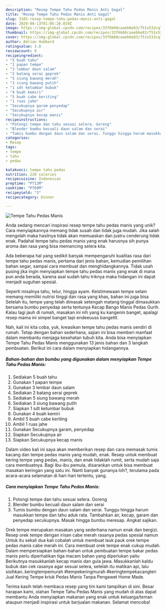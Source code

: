 ```yaml
---
description: "Resep Tempe Tahu Pedas Manis Anti Gagal"
title: "Resep Tempe Tahu Pedas Manis Anti Gagal"
slug: 3101-resep-tempe-tahu-pedas-manis-anti-gagal
date: 2020-08-13T01:05:20.019Z
image: https://img-global.cpcdn.com/recipes/33f6b68caaeb6e83/751x532cq70/tempe-tahu-pedas-manis-foto-resep-utama.jpg
thumbnail: https://img-global.cpcdn.com/recipes/33f6b68caaeb6e83/751x532cq70/tempe-tahu-pedas-manis-foto-resep-utama.jpg
cover: https://img-global.cpcdn.com/recipes/33f6b68caaeb6e83/751x532cq70/tempe-tahu-pedas-manis-foto-resep-utama.jpg
author: Adrian Hubbard
ratingvalue: 3.8
reviewcount: 9
recipeingredient:
- "5 buah tahu"
- "1 papan tempe"
- "3 lembar daun salam"
- "2 batang serai geprek"
- "5 siung bawang merah"
- "3 siung bawang putih"
- "1 sdt ketumbar bubuk"
- "4 buah kemiri"
- "5 buah cabe keriting"
- "1 ruas jahe"
- "Secukupnya garam penyedap"
- "Secukupnya air"
- "Secukupnya kecap manis"
recipeinstructions:
- "Potongi tempe dan tahu sesuai selera. Goreng"
- "Blender bumbu kecuali daun salam dan serai"
- "Tumis bumbu dengan daun salam dan serai. Tunggu hingga harum masukkan tempe dan tahu aduk rata. Tambahkan air, kecap, garam dan penyedap secukupnya. Masak hingga bumbu meresap. Angkat sajikan."
categories:
- Resep
tags:
- tempe
- tahu
- pedas

katakunci: tempe tahu pedas 
nutrition: 220 calories
recipecuisine: Indonesian
preptime: "PT13M"
cooktime: "PT60M"
recipeyield: "3"
recipecategory: Dinner

---
```



![Tempe Tahu Pedas Manis](https://img-global.cpcdn.com/recipes/33f6b68caaeb6e83/751x532cq70/tempe-tahu-pedas-manis-foto-resep-utama.jpg)

Anda sedang mencari inspirasi resep tempe tahu pedas manis yang unik? Cara menyiapkannya memang tidak susah dan tidak juga mudah. Jika salah mengolah maka hasilnya tidak akan memuaskan dan justru cenderung tidak enak. Padahal tempe tahu pedas manis yang enak harusnya sih punya aroma dan rasa yang bisa memancing selera kita.

Ada beberapa hal yang sedikit banyak mempengaruhi kualitas rasa dari tempe tahu pedas manis, pertama dari jenis bahan, kemudian pemilihan bahan segar, sampai cara membuat dan menghidangkannya. Tidak usah pusing jika ingin menyiapkan tempe tahu pedas manis yang enak di mana pun anda berada, karena asal sudah tahu triknya maka hidangan ini dapat menjadi suguhan spesial.

Seperti misalnya tahu, telur, hingga ayam. Keistimewaan tempe selain memang memiliki nutrisi tinggi dan rasa yang khas, bahan ini juga bisa Setelah itu, tempe yang telah dimasak setengah matang tinggal dimasukkan bersama bumbu penyedap serta tentunya Kecap Bango Manis Pedas Gurih. Kalau lagi jauh di rumah, masakan ini nih yang ku kangenin banget, apalagi resep mama ini simpel banget tapi endeeuuss bangettt.


Nah, kali ini kita coba, yuk, kreasikan tempe tahu pedas manis sendiri di rumah. Tetap dengan bahan sederhana, sajian ini bisa memberi manfaat dalam membantu menjaga kesehatan tubuh kita. Anda bisa menyiapkan Tempe Tahu Pedas Manis menggunakan 13 jenis bahan dan 3 langkah pembuatan. Berikut ini cara dalam menyiapkan hidangannya.

<!--inarticleads1-->

##### Bahan-bahan dan bumbu yang digunakan dalam menyiapkan Tempe Tahu Pedas Manis:

1. Sediakan 5 buah tahu
1. Gunakan 1 papan tempe
1. Gunakan 3 lembar daun salam
1. Sediakan 2 batang serai geprek
1. Sediakan 5 siung bawang merah
1. Sediakan 3 siung bawang putih
1. Siapkan 1 sdt ketumbar bubuk
1. Gunakan 4 buah kemiri
1. Ambil 5 buah cabe keriting
1. Ambil 1 ruas jahe
1. Gunakan Secukupnya garam, penyedap
1. Siapkan Secukupnya air
1. Siapkan Secukupnya kecap manis


Dalam video kali ini saya akan memberikan resep dan cara memasak tumis kacang dan tempe pedas manis yang mudah, enak. Resep untuk membuat kering tempe yang pedas, manis, dan enak tidaklah rumit, serta mudah saja cara membuatnya. Bagi Ibu-ibu pemula, disarankan untuk bisa membuat masakan keringan yang satu ini. Nanti banyak gunanya loh?, terutama pada acara-acara selamatan di hari-hari tertentu, yang. 

<!--inarticleads2-->

##### Cara menyiapkan Tempe Tahu Pedas Manis:

1. Potongi tempe dan tahu sesuai selera. Goreng
1. Blender bumbu kecuali daun salam dan serai
1. Tumis bumbu dengan daun salam dan serai. Tunggu hingga harum masukkan tempe dan tahu aduk rata. Tambahkan air, kecap, garam dan penyedap secukupnya. Masak hingga bumbu meresap. Angkat sajikan.


Orek tempe merupakan masakan yang sederhana namun enak dan bergizi. Resep orek tempe dengan irisan cabe merah rasanya pedas spesial namun Untuk itu sekali dua kali cobalah untuk membuat lauk pauk orek tempe pedas manis cabe merah ini. Cara membuat orek tempe enak cukup mudah. Dalam mempersiapkan bahan-bahan untuk pembuatan tempe bakar pedas manis perlu diperhatikan tiga macam bahan yang diperlukan yaitu Berikutnya masukkanlah kecap manis dan gula jawa. Masukkanlah kaldu bubuk dan cek rasanya agar sesuai selera, setelah itu matikan api, lalu sisihkan..keringtempemurah #tempekeringmurah #keringtempekacangteri Jual Kering Tempe kriuk Pedas Manis Tanpa Pengawet Home Made. 

Terima kasih telah membaca resep yang tim kami tampilkan di sini. Besar harapan kami, olahan Tempe Tahu Pedas Manis yang mudah di atas dapat membantu Anda menyiapkan makanan yang enak untuk keluarga/teman ataupun menjadi inspirasi untuk berjualan makanan. Selamat mencoba!
